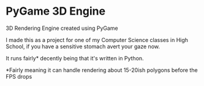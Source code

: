 # PyGame 3D Engine
3D Rendering Engine created using PyGame

I made this as a project for one of my Computer Science classes in High School, if you have a sensitive stomach avert your gaze now.

It runs fairly* decently being that it's written in Python.

*Fairly meaning it can handle rendering about 15-20ish polygons before the FPS drops
